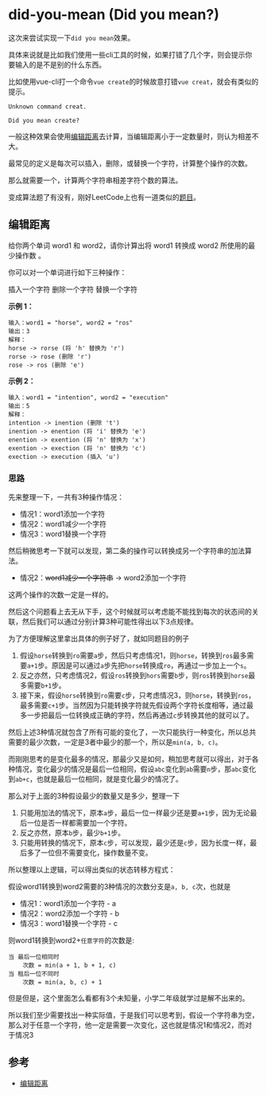 # did-you-mean (Did you mean?)

这次来尝试实现一下`did you mean`效果。

具体来说就是比如我们使用一些cli工具的时候，如果打错了几个字，则会提示你要输入的是不是别的什么东西。

比如使用vue-cli打一个命令`vue create`的时候故意打错`vue creat`，就会有类似的提示。

```
Unknown command creat.

Did you mean create?
```

一般这种效果会使用[编辑距离](https://baike.baidu.com/item/%E7%BC%96%E8%BE%91%E8%B7%9D%E7%A6%BB)去计算，当编辑距离小于一定数量时，则认为相差不大。

最常见的定义是每次可以插入，删除，或替换一个字符，计算整个操作的次数。

那么就需要一个，计算两个字符串相差字符个数的算法。

变成算法题了有没有，刚好LeetCode上也有一道类似的[题目](https://leetcode-cn.com/problems/edit-distance/)。

## 编辑距离

给你两个单词 word1 和 word2，请你计算出将 word1 转换成 word2 所使用的最少操作数 。

你可以对一个单词进行如下三种操作：

插入一个字符
删除一个字符
替换一个字符
 

**示例 1：**

```
输入：word1 = "horse", word2 = "ros"
输出：3
解释：
horse -> rorse (将 'h' 替换为 'r')
rorse -> rose (删除 'r')
rose -> ros (删除 'e')
```

**示例 2：**

```
输入：word1 = "intention", word2 = "execution"
输出：5
解释：
intention -> inention (删除 't')
inention -> enention (将 'i' 替换为 'e')
enention -> exention (将 'n' 替换为 'x')
exention -> exection (将 'n' 替换为 'c')
exection -> execution (插入 'u')
```

### 思路

先来整理一下，一共有3种操作情况：

- 情况1：word1添加一个字符
- 情况2：word1减少一个字符
- 情况3：word1替换一个字符

然后稍微思考一下就可以发现，第二条的操作可以转换成另一个字符串的加法算法。

- 情况2：~~word1减少一个字符串~~ -> word2添加一个字符

这两个操作的次数一定是一样的。

然后这个问题看上去无从下手，这个时候就可以考虑能不能找到每次的状态间的关联，然后我们可以通过分别计算3种可能性得出以下3点规律。

为了方便理解这里拿出具体的例子好了，就如同题目的例子

1. 假设`horse`转换到`ro`需要`a`步，然后只考虑情况1，则`horse`，转换到`ros`最多需要`a+1`步。原因是可以通过`a`步先把`horse`转换成`ro`，再通过一步加上一个`s`。
2. 反之亦然，只考虑情况2，假设`ros`转换到`hors`需要`b`步，则`ros`转换到`horse`最多需要`b+1`步。
3. 接下来，假设`horse`转换到`ro`需要`c`步，只考虑情况3，则`horse`，转换到`ros`，最多需要`c+1`步。当然因为只能转换字符就先假设两个字符长度相等，通过最多一步把最后一位转换成正确的字符，然后再通过`c`步转换其他的就可以了。

然后上述3种情况就包含了所有可能的变化了，一次只能执行一种变化，所以总共需要的最少次数，一定是3者中最少的那一个，所以是`min(a, b, c)`。

而刚刚思考的是变化最多的情况，那最少又是如何，稍加思考就可以得出，对于各种情况，变化最少的情况是最后一位相同，假设`abc`变化到`ab`需要`n`步，那`abc`变化到`ab+c`，也就是最后一位相同，就是变化最少的情况了。

那么对于上面的3种假设最少的数量又是多少，整理一下

1. 只能用加法的情况下，原本`a`步，最后一位一样最少还是要`a+1`步，因为无论最后一位是否一样都需要加一个字符。
2. 反之亦然，原本`b`步，最少`b+1`步。
3. 只能用转换的情况下，原本`c`步，可以发现，最少还是`c`步，因为长度一样，最后多了一位但不需要变化，操作数量不变。

所以整理以上逻辑，可以得出类似的状态转移方程式：

假设word1转换到word2需要的3种情况的次数分支是`a, b, c`次，也就是

- 情况1：word1添加一个字符 - a
- 情况2：word2添加一个字符 - b
- 情况3：word1替换一个字符 - c

则word1转换到word2+`任意字符`的次数是:

```
当 最后一位相同时
    次数 = min(a + 1, b + 1, c)
当 租后一位不同时
    次数 = min(a, b, c) + 1
```

但是但是，这个里面怎么看都有3个未知量，小学二年级就学过是解不出来的。

所以我们至少需要找出一种实际值，于是我们可以思考到，假设一个字符串为空，那么对于任意一个字符，他一定是需要一次变化，这也就是情况1和情况2，而对于情况3

## 参考

- [编辑距离](https://leetcode-cn.com/problems/edit-distance/)